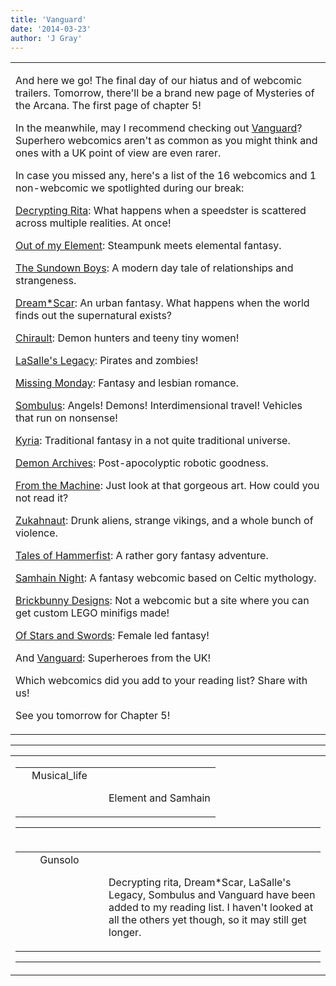 ```yaml
---
title: 'Vanguard'
date: '2014-03-23'
author: 'J Gray'
---
```


<div>
<!-- Main content here -->
<table border="0" class="post"><tbody><tr><td>
   
   <div class="post_body">
       <p>And here we go! The final day of our hiatus and of webcomic trailers. Tomorrow, there'll be a brand new page of Mysteries of the Arcana. The first page of chapter 5!</p><p>In the meanwhile, may I recommend checking out <a href="https://www.comic-rocket.com/explore/vanguard-2/" target="_blank">Vanguard</a>? Superhero webcomics aren't as common as you might think and ones with a UK point of view are even rarer.</p><p>In case you missed any, here's a list of the 16 webcomics and 1 non-webcomic we spotlighted during our break:</p><p><a href="https://www.comic-rocket.com/explore/decrypting-rita/" target="_blank">Decrypting Rita</a>: What happens when a speedster is scattered across multiple realities. At once!</p><p><a href="https://www.comic-rocket.com/explore/out-of-my-element/" target="_blank">Out of my Element</a>: Steampunk meets elemental fantasy.</p><p><a href="https://www.comic-rocket.com/explore/the-sundown-boys/" target="_blank">The Sundown Boys</a>: A modern day tale of relationships and strangeness.</p><p><a href="https://www.comic-rocket.com/explore/dreamscar/" target="_blank">Dream*Scar</a>: An urban fantasy. What happens when the world finds out the supernatural exists?</p><p><a href="https://www.comic-rocket.com/explore/chirault/" target="_blank">Chirault</a>: Demon hunters and teeny tiny women!</p><p><a href="https://www.comic-rocket.com/explore/lasalles-legacy/" target="_blank">LaSalle's Legacy</a>: Pirates and zombies!</p><p><a href="https://www.comic-rocket.com/explore/missing-monday/" target="_blank">Missing Monday</a>: Fantasy and lesbian romance.</p><p><a href="https://www.comic-rocket.com/explore/sombulus/" target="_blank">Sombulus</a>: Angels! Demons! Interdimensional travel! Vehicles that run on nonsense!</p><p><a href="https://www.comic-rocket.com/explore/kyria/" target="_blank">Kyria</a>: Traditional fantasy in a not quite traditional universe.</p><p><a href="https://www.comic-rocket.com/explore/the-demon-archives/" target="_blank">Demon Archives</a>: Post-apocolyptic robotic goodness.</p><p><a href="https://www.comic-rocket.com/explore/from-the-machine/" target="_blank">From the Machine</a>: Just look at that gorgeous art. How could you not read it?</p><p><a href="https://www.comic-rocket.com/explore/zukahnaut/" target="_blank">Zukahnaut</a>: Drunk aliens, strange vikings, and a whole bunch of violence.</p><p><a href="https://www.comic-rocket.com/explore/tales-of-hammerfist/" target="_blank">Tales of Hammerfist</a>: A rather gory fantasy adventure.</p><p><a href="https://www.comic-rocket.com/explore/samhain-night/" target="_blank">Samhain Night</a>: A fantasy webcomic based on Celtic mythology.</p><p><a href="http://brickbunny.co.uk/" target="_blank">Brickbunny Designs</a>: Not a webcomic but a site where you can get custom LEGO minifigs made!</p><p><a href="https://www.comic-rocket.com/explore/of-stars-and-swords/" target="_blank">Of Stars and Swords</a>: Female led fantasy!</p><p>And <a href="https://www.comic-rocket.com/explore/vanguard-2/" target="_blank">Vanguard</a>: Superheroes from the UK!</p><p>Which webcomics did you add to your reading list? Share with us!</p><p>See you tomorrow for Chapter 5!</p>
   </div>
   </td></tr>
   </tbody></table><hr><table style="width:100%; border:0;" class="comment_table"><tbody><tr><td width="100%"><a name=""> </a><div style="width:100%;" class="comment"><table border="0" width="100%"><tbody><tr><td align="center" valign="top" width="125">
<span class="comment_title"><center>Musical_life<br></center><a name="1305">&nbsp;</a></span><br>
<center><img src="https://www.gravatar.com/avatar.php?gravatar_id=6f86cb0ffa70485e791906edfc2d1247&amp;default=http%3A%2F%2Fmysteriesofthearcana.com%2Ftemplates%2Fmain%2Fimages%2Favatar.gif&amp;size=80&amp;rating=g" border="0" alt=""></center>
</td>
<td valign="top">


<p class="comment_text"> </p><p class="comment_text"><br> Element and Samhain</p>
 

</td></tr></tbody></table>
<hr></div></td></tr><tr><td width="100%"><a name=""> </a><div style="width:100%;" class="comment"><table border="0" width="100%"><tbody><tr><td align="center" valign="top" width="125">
<span class="comment_title"><center>Gunsolo<br></center><a name="1306">&nbsp;</a></span><br>
<center><img src="https://www.gravatar.com/avatar.php?gravatar_id=a94f16ab08c7abb74820e668722a5ffc&amp;default=http%3A%2F%2Fmysteriesofthearcana.com%2Ftemplates%2Fmain%2Fimages%2Favatar.gif&amp;size=80&amp;rating=g" border="0" alt=""></center>
</td>
<td valign="top">


<p class="comment_text"> </p><p class="comment_text"><br> Decrypting rita, Dream*Scar, LaSalle's Legacy, Sombulus and Vanguard have been added to my reading list. I haven't looked at all the others yet though, so it may still get longer.<br></p>
 

</td></tr></tbody></table>
<hr></div></td></tr></tbody></table>
<!-- End main content -->
              </div>
